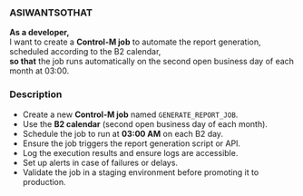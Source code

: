 <h3><strong>ASIWANTSOTHAT</strong></h3>

<p><strong>As a developer,</strong><br>
I want to create a <strong>Control-M job</strong> to automate the report generation, scheduled according to the B2 calendar,<br>
<strong>so that</strong> the job runs automatically on the second open business day of each month at 03:00.</p>

<h3><strong>Description</strong></h3>

<ul>
  <li>Create a new <strong>Control-M job</strong> named <code>GENERATE_REPORT_JOB</code>.</li>
  <li>Use the <strong>B2 calendar</strong> (second open business day of each month).</li>
  <li>Schedule the job to run at <strong>03:00 AM</strong> on each B2 day.</li>
  <li>Ensure the job triggers the report generation script or API.</li>
  <li>Log the execution results and ensure logs are accessible.</li>
  <li>Set up alerts in case of failures or delays.</li>
  <li>Validate the job in a staging environment before promoting it to production.</li>
</ul>